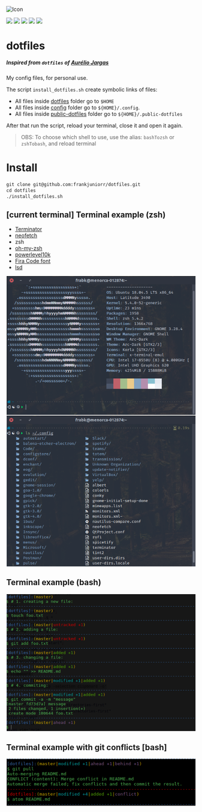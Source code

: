 <img alt="Icon" src="https://dotfiles.github.io/images/dotfiles-logo.png?raw=true" align="middle" height="114" width="400">

![](https://img.shields.io/badge/-Linux-000000.svg?style=for-the-badge&logo=Linux&logoColor=white)
![](https://img.shields.io/badge/-ubuntu_22.04-2C001E.svg?style=for-the-badge&logo=ubuntu&logoColor=white)
![](https://img.shields.io/badge/-KDE-212121.svg?style=for-the-badge&logo=kde&logoColor=white)
![](https://img.shields.io/badge/-ZSH-3E2723.svg?style=for-the-badge&logo=gnu-bash&logoColor=white)
![](https://img.shields.io/badge/-Vim-004D40.svg?style=for-the-badge&logo=vim&logoColor=white)

# dotfiles

##### Inspired from `dotfiles` of [Aurélio Jargas](https://github.com/aureliojargas/dotfiles)

My config files, for personal use.

The script `install_dotfiles.sh` create symbolic links of files:
- All files inside [dotfiles](https://github.com/linux-ricing-project/dotfiles/tree/custom-shell/dotfiles) folder go to `$HOME`
- All files inside [config](https://github.com/linux-ricing-project/dotfiles/tree/custom-shell/config) folder go to `${HOME}/.config`.
- All files inside [public-dotfiles](https://github.com/linux-ricing-project/dotfiles/tree/master/public-dotfiles) folder go to `${HOME}/.public-dotfiles`

After that run the script, reload your terminal, close it and open it again.

> OBS: To choose which shell to use, use the alias: `bashTozsh` or `zshTobash`, and reload terminal

# Install
```shell
git clone git@github.com:frankjuniorr/dotfiles.git
cd dotfiles
./install_dotfiles.sh
```

## [current terminal] Terminal example (zsh)

- [Terminator](https://terminator-gtk3.readthedocs.io/en/latest/#)
- [neofetch](https://github.com/dylanaraps/neofetch)
- zsh
- [oh-my-zsh](https://github.com/ohmyzsh/ohmyzsh)
- [powerlevel10k](https://github.com/romkatv/powerlevel10k)
- [Fira Code font](https://github.com/ryanoasis/nerd-fonts/tree/master/patched-fonts/FiraCode)
- [lsd](https://github.com/lsd-rs/lsd)

<img alt="Icon" src="screenshots/terminal_example.png?raw=true" align="center" hspace="1" vspace="1">
<img alt="Icon" src="screenshots/terminal_example2.png?raw=true" align="center" hspace="1" vspace="1">

## Terminal example (bash)

<img alt="Icon" src="screenshots/prompt_example.png?raw=true" align="center" hspace="1" vspace="1">

## Terminal example with git conflicts [bash]

<img alt="Icon" src="screenshots/conflict_example.png?raw=true" align="center" hspace="1" vspace="1">


